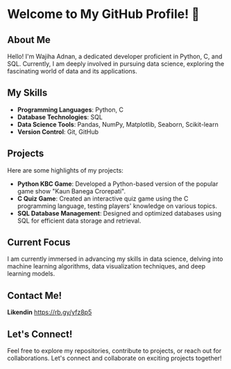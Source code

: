# Welcome to My GitHub Profile! 👋

## About Me

Hello! I'm Wajiha Adnan, a dedicated developer proficient in Python, C, and SQL. Currently, I am deeply involved in pursuing data science, exploring the fascinating world of data and its applications.

## My Skills

- **Programming Languages**: Python, C
- **Database Technologies**: SQL
- **Data Science Tools**: Pandas, NumPy, Matplotlib, Seaborn, Scikit-learn
- **Version Control**: Git, GitHub

## Projects

Here are some highlights of my projects:

- **Python KBC Game**: Developed a Python-based version of the popular game show "Kaun Banega Crorepati".
- **C Quiz Game**: Created an interactive quiz game using the C programming language, testing players' knowledge on various topics.
- **SQL Database Management**: Designed and optimized databases using SQL for efficient data storage and retrieval.

## Current Focus

I am currently immersed in advancing my skills in data science, delving into machine learning algorithms, data visualization techniques, and deep learning models.

## Contact Me!
**Likendin**
https://rb.gy/yfz8p5

## Let's Connect!

Feel free to explore my repositories, contribute to projects, or reach out for collaborations. Let's connect and collaborate on exciting projects together!
